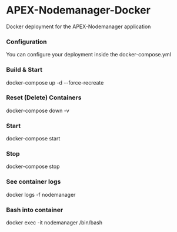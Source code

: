# APEX-Nodemanager-Docker
Docker deployment for the APEX-Nodemanager application
### Configuration
You can configure your deployment inside the docker-compose.yml
### Build & Start
docker-compose up -d --force-recreate
### Reset (Delete) Containers
docker-compose down -v
### Start
docker-compose start
### Stop
docker-compose stop
### See container logs
docker logs -f nodemanager
### Bash into container
docker exec -it nodemanager /bin/bash